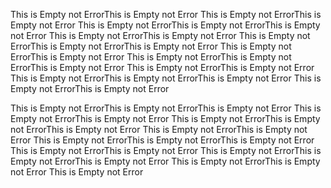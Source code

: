 This is Empty not ErrorThis is Empty not Error
This is Empty not ErrorThis is Empty not Error
This is Empty not ErrorThis is Empty not ErrorThis is Empty not Error
This is Empty not ErrorThis is Empty not Error
This is Empty not ErrorThis is Empty not ErrorThis is Empty not Error
This is Empty not ErrorThis is Empty not Error
This is Empty not ErrorThis is Empty not ErrorThis is Empty not Error
This is Empty not ErrorThis is Empty not Error
This is Empty not ErrorThis is Empty not ErrorThis is Empty not Error
This is Empty not ErrorThis is Empty not Error

This is Empty not ErrorThis is Empty not ErrorThis is Empty not Error
This is Empty not ErrorThis is Empty not Error
This is Empty not ErrorThis is Empty not ErrorThis is Empty not Error
This is Empty not ErrorThis is Empty not Error
This is Empty not ErrorThis is Empty not ErrorThis is Empty not Error
This is Empty not ErrorThis is Empty not Error
This is Empty not ErrorThis is Empty not ErrorThis is Empty not Error
This is Empty not ErrorThis is Empty not Error
This is Empty not Error
